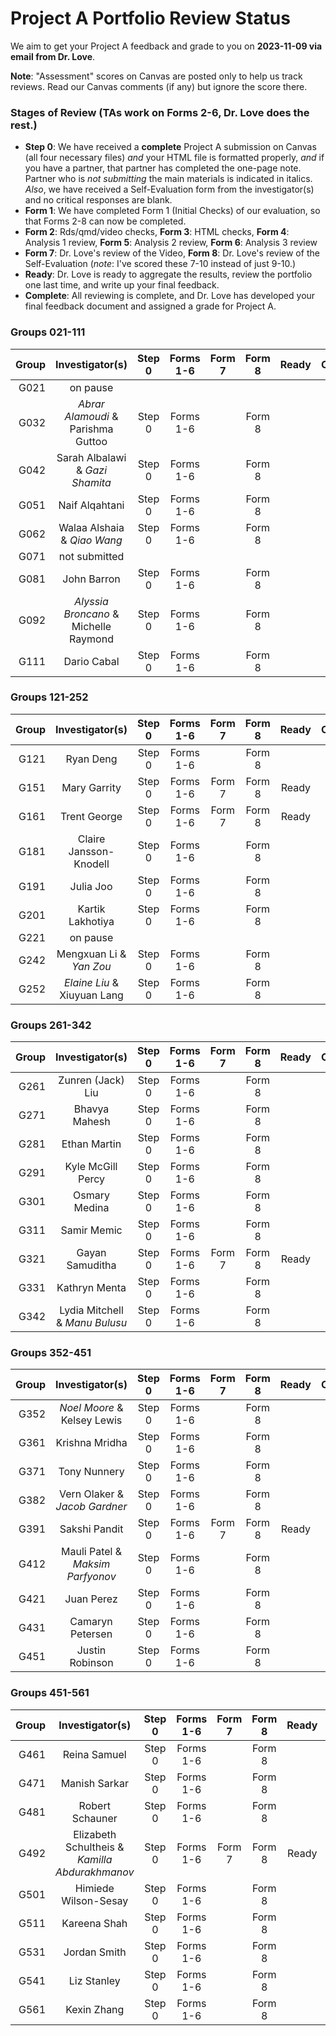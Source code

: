# Project A Portfolio Review Status

We aim to get your Project A feedback and grade to you on **2023-11-09 via email from Dr. Love**. 

**Note**: "Assessment" scores on Canvas are posted only to help us track reviews. Read our Canvas comments (if any) but ignore the score there.

### Stages of Review (TAs work on Forms 2-6, Dr. Love does the rest.)

- **Step 0**: We have received a **complete** Project A submission on Canvas (all four necessary files) *and* your HTML file is formatted properly, *and* if you have a partner, that partner has completed the one-page note. Partner who is *not submitting* the main materials is indicated in italics. *Also*, we have received a Self-Evaluation form from the investigator(s) and no critical responses are blank.
- **Form 1**: We have completed Form 1 (Initial Checks) of our evaluation, so that Forms 2-8 can now be completed.
- **Form 2**: Rds/qmd/video checks, **Form 3**: HTML checks, **Form 4**: Analysis 1 review, **Form 5**: Analysis 2 review, **Form 6**: Analysis 3 review
- **Form 7**: Dr. Love's review of the Video, **Form 8**: Dr. Love's review of the Self-Evaluation (*note*: I've scored these 7-10 instead of just 9-10.)
- **Ready**: Dr. Love is ready to aggregate the results, review the portfolio one last time, and write up your final feedback.
- **Complete**: All reviewing is complete, and Dr. Love has developed your final feedback document and assigned a grade for Project A.

### Groups 021-111

Group | Investigator(s) | Step 0 | Forms 1-6 | Form 7 | Form 8 | Ready | Complete
-----: | :-------------------------: | :-----: | :-----: | :-----: | :-----: | :-----: | :--------:
G021 | on pause | 
G032 | *Abrar Alamoudi* & Parishma Guttoo | Step 0 | Forms 1-6 | | Form 8 |
G042 | Sarah Albalawi & *Gazi Shamita* | Step 0 | Forms 1-6 | | Form 8 |
G051 | Naif Alqahtani | Step 0 | Forms 1-6 | | Form 8 |
G062 | Walaa Alshaia & *Qiao Wang* | Step 0 | Forms 1-6 | | Form 8 |
G071 | not submitted | 
G081 | John Barron | Step 0 | Forms 1-6 | | Form 8 |
G092 | *Alyssia Broncano* & Michelle Raymond | Step 0 | Forms 1-6 | | Form 8 |
G111 | Dario Cabal | Step 0 | Forms 1-6 | | Form 8 |

### Groups 121-252

Group | Investigator(s) | Step 0 | Forms 1-6 | Form 7 | Form 8 | Ready | Complete
-----: | :-------------------------: | :-----: | :-----: | :-----: | :-----: | :-----: | :--------:
G121 | Ryan Deng | Step 0 | Forms 1-6 | | Form 8 |
G151 | Mary Garrity | Step 0 | Forms 1-6 | Form 7 | Form 8 | Ready |
G161 | Trent George | Step 0 | Forms 1-6 | Form 7 | Form 8 | Ready |
G181 | Claire Jansson-Knodell | Step 0 | Forms 1-6 | | Form 8 |
G191 | Julia Joo | Step 0 | Forms 1-6 | | Form 8 |
G201 | Kartik Lakhotiya | Step 0 | Forms 1-6 | | Form 8 |
G221 | on pause | 
G242 | Mengxuan Li & *Yan Zou* | Step 0 | Forms 1-6 | | Form 8 |
G252 | *Elaine Liu* & Xiuyuan Lang | Step 0 | Forms 1-6 | | Form 8 |

### Groups 261-342

Group | Investigator(s) | Step 0 | Forms 1-6 | Form 7 | Form 8 | Ready | Complete
-----: | :-------------------------: | :-----: | :-----: | :-----: | :-----: | :-----: | :--------:
G261 | Zunren (Jack) Liu | Step 0 | Forms 1-6 | | Form 8 |
G271 | Bhavya Mahesh | Step 0 | Forms 1-6 | | Form 8 |
G281 | Ethan Martin | Step 0 | Forms 1-6 | | Form 8 |
G291 | Kyle McGill Percy | Step 0 | Forms 1-6 | | Form 8 |
G301 | Osmary Medina | Step 0 | Forms 1-6 | | Form 8 |
G311 | Samir Memic | Step 0 | Forms 1-6 | | Form 8 |
G321 | Gayan Samuditha | Step 0 | Forms 1-6 | Form 7 | Form 8 | Ready |
G331 | Kathryn Menta | Step 0 | Forms 1-6 | | Form 8 |
G342 | Lydia Mitchell & *Manu Bulusu* | Step 0 | Forms 1-6 | | Form 8 |

### Groups 352-451

Group | Investigator(s) | Step 0 | Forms 1-6 | Form 7 | Form 8 | Ready | Complete
-----: | :-------------------------: | :-----: | :-----: | :-----: | :-----: | :-----: | :--------:
G352 | *Noel Moore* & Kelsey Lewis | Step 0 | Forms 1-6 | | Form 8 |
G361 | Krishna Mridha | Step 0 | Forms 1-6 | | Form 8 |
G371 | Tony Nunnery | Step 0 | Forms 1-6 | | Form 8 |
G382 | Vern Olaker & *Jacob Gardner* | Step 0 | Forms 1-6 | | Form 8 |
G391 | Sakshi Pandit | Step 0 | Forms 1-6 | Form 7 | Form 8 | Ready |
G412 | Mauli Patel & *Maksim Parfyonov* | Step 0 | Forms 1-6 | | Form 8 |
G421 | Juan Perez | Step 0 | Forms 1-6 | | Form 8 |
G431 | Camaryn Petersen | Step 0 | Forms 1-6 | | Form 8 |
G451 | Justin Robinson | Step 0 | Forms 1-6 | | Form 8 |

### Groups 451-561

Group | Investigator(s) | Step 0 | Forms 1-6 | Form 7 | Form 8 | Ready | Complete
-----: | :-------------------------: | :-----: | :-----: | :-----: | :-----: | :-----: | :--------:
G461 | Reina Samuel | Step 0 | Forms 1-6 | | Form 8 |
G471 | Manish Sarkar | Step 0 | Forms 1-6 | | Form 8 |
G481 | Robert Schauner | Step 0 | Forms 1-6 | | Form 8 |
G492 | Elizabeth Schultheis & *Kamilla Abdurakhmanov* | Step 0 | Forms 1-6 | Form 7 | Form 8 | Ready |
G501 | Himiede Wilson-Sesay | Step 0 | Forms 1-6 | | Form 8 |
G511 | Kareena Shah | Step 0 | Forms 1-6 | | Form 8 |
G531 | Jordan Smith | Step 0 | Forms 1-6 | | Form 8 |
G541 | Liz Stanley | Step 0 | Forms 1-6 | | Form 8 |
G561 | Kexin Zhang | Step 0 | Forms 1-6 | | Form 8 |


